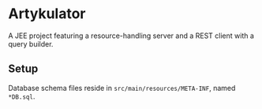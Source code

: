 # Artykulator
A JEE project featuring a resource-handling server and a REST client with a query builder.

## Setup

Database schema files reside in `src/main/resources/META-INF`, named `*DB.sql`.
